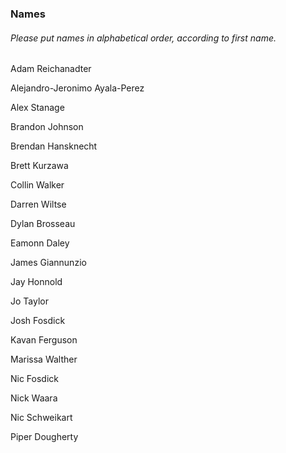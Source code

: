 ### Names
###### *Please put names in alphabetical order, according to first name.*

Adam Reichanadter

Alejandro-Jeronimo Ayala-Perez

Alex Stanage

Brandon Johnson

Brendan Hansknecht

Brett Kurzawa

Collin Walker

Darren Wiltse

Dylan Brosseau

Eamonn Daley

James Giannunzio

Jay Honnold

Jo Taylor

Josh Fosdick

Kavan Ferguson

Marissa Walther

Nic Fosdick

Nick Waara

Nic Schweikart 

Piper Dougherty

